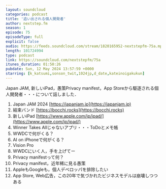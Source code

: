 ```yaml
---
layout: soundcloud
categories: podcast
title: '追い出される個人開発者'
author: nextstep.fm
season: 1
episode: 75
episodeType: full
explicit: false
audio: https://feeds.soundcloud.com/stream/1820165952-nextstepfm-75a.mp3
length: 101724994
type: podcast
link: https://soundcloud.com/nextstepfm/75a
itunes_duration: 01:50:26
pubdate: Sun, 12 May 2024 13:57:59 +0000
starring: [k_katsumi,sonson_twit,1024jp,d_date,kateinoigakukun]
---
```


Japan JAM, 新しいiPad，愚策Privacy manifest，App Storeから駆逐される個人開発者・・・について話しました．

1. Japan JAM 2024 [https://japanjam.jp](https://japanjam.jp)
2. 結束バンド [https://bocchi.rocks](https://bocchi.rocks)
3. 新しいiPad [https://www.apple.com/jp/ipad/](https://www.apple.com/jp/ipad/)
4. Winner Takes Allじゃないアプリ・・・ToDoとメモ帳
5. WWDCで何がくる？
6. AI on iPhoneで何がくる？
7. Vision Pro
8. WWDCにいく人，手を上げてー
9. Privacy manifestって何？
10. Privacy manifest，近年稀に見る愚策
11. AppleもGoogleも，個人デベロッパを排除したい
12. App Store, Web広告，この20年で気づかれたビジネスモデルは崩壊しつつある
